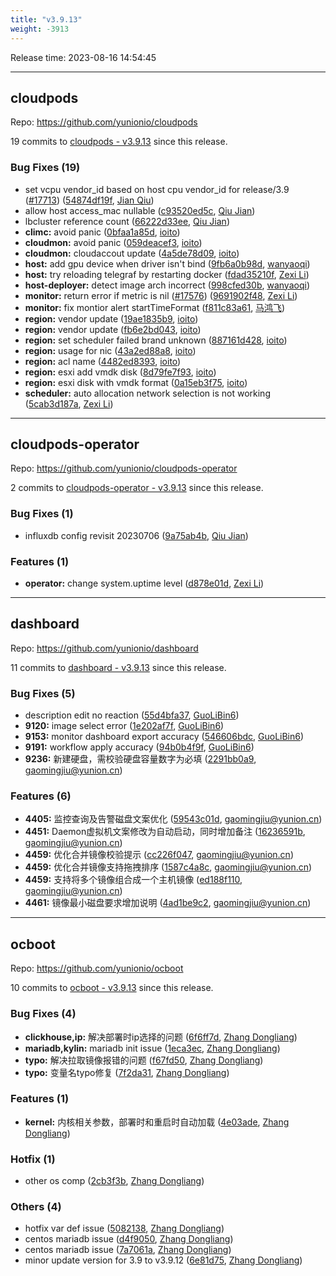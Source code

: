 ```yaml
---
title: "v3.9.13"
weight: -3913
---
```


Release time: 2023-08-16 14:54:45

-----

## cloudpods

Repo: https://github.com/yunionio/cloudpods

19 commits to [cloudpods - v3.9.13] since this release.

### Bug Fixes (19)
- set vcpu vendor_id based on host cpu vendor_id for release/3.9 ([#17713](https://github.com/yunionio/cloudpods/issues/17713)) ([54874df19f](https://github.com/yunionio/cloudpods/commit/54874df19fc97fe6a705c97f06da7908127df060), [Jian Qiu](mailto:swordqiu@gmail.com))
- allow host access_mac nullable ([c93520ed5c](https://github.com/yunionio/cloudpods/commit/c93520ed5c6e62e23e2e34956310794237629b65), [Qiu Jian](mailto:qiujian@yunionyun.com))
- lbcluster reference count ([66222d33ee](https://github.com/yunionio/cloudpods/commit/66222d33ee1b62a6c38123aeb3a71b71f8ee5e7f), [Qiu Jian](mailto:qiujian@yunionyun.com))
- **climc:** avoid panic ([0bfaa1a85d](https://github.com/yunionio/cloudpods/commit/0bfaa1a85dd20d7f1cb1b564851c08590a6bc44c), [ioito](mailto:qu_xuan@icloud.com))
- **cloudmon:** avoid panic ([059deacef3](https://github.com/yunionio/cloudpods/commit/059deacef315ddb00a26c39d4544b1cd4dc098ce), [ioito](mailto:qu_xuan@icloud.com))
- **cloudmon:** cloudaccout update ([4a5de78d09](https://github.com/yunionio/cloudpods/commit/4a5de78d091d7b0cd7087210cb9059ea140493b9), [ioito](mailto:qu_xuan@icloud.com))
- **host:** add gpu device when driver isn't bind ([9fb6a0b98d](https://github.com/yunionio/cloudpods/commit/9fb6a0b98de0550657924642f6c7b284860717d3), [wanyaoqi](mailto:d3lx.yq@gmail.com))
- **host:** try reloading telegraf by restarting docker ([fdad35210f](https://github.com/yunionio/cloudpods/commit/fdad35210f6738e70cc7c51bb9b8612471c404cc), [Zexi Li](mailto:zexi.li@icloud.com))
- **host-deployer:** detect image arch incorrect ([998cfed30b](https://github.com/yunionio/cloudpods/commit/998cfed30b7a49f54337283f2a7a0ae18075ca90), [wanyaoqi](mailto:d3lx.yq@gmail.com))
- **monitor:** return error if metric is nil ([#17576](https://github.com/yunionio/cloudpods/issues/17576)) ([9691902f48](https://github.com/yunionio/cloudpods/commit/9691902f4813e666a6c750edff10711aae44b52c), [Zexi Li](mailto:zexi.li@icloud.com))
- **monitor:** fix montior alert startTimeFormat ([f811c83a61](https://github.com/yunionio/cloudpods/commit/f811c83a61a16e6c9dc8b40815dcb274845be5b1), [马鸿飞](mailto:mahongfei@yunion.cn))
- **region:** vendor update ([19ae1835b9](https://github.com/yunionio/cloudpods/commit/19ae1835b9fb43e3addd328ae24721c16c6222dd), [ioito](mailto:qu_xuan@icloud.com))
- **region:** vendor update ([fb6e2bd043](https://github.com/yunionio/cloudpods/commit/fb6e2bd043f45f1a4f68262bea03a66ec2a57228), [ioito](mailto:qu_xuan@icloud.com))
- **region:** set scheduler failed brand unknown ([887161d428](https://github.com/yunionio/cloudpods/commit/887161d42806cc3eac3faa31d24208042887d693), [ioito](mailto:qu_xuan@icloud.com))
- **region:** usage for nic ([43a2ed88a8](https://github.com/yunionio/cloudpods/commit/43a2ed88a890e6fcde180b9c5375c8e62a548405), [ioito](mailto:qu_xuan@icloud.com))
- **region:** acl name ([4482ed8393](https://github.com/yunionio/cloudpods/commit/4482ed839335cb4a689a1a89edf04791a5807ebb), [ioito](mailto:qu_xuan@icloud.com))
- **region:** esxi add vmdk disk ([8d79fe7f93](https://github.com/yunionio/cloudpods/commit/8d79fe7f937041cb2509cdc81cc032b49ddeb164), [ioito](mailto:qu_xuan@icloud.com))
- **region:** esxi disk with vmdk format ([0a15eb3f75](https://github.com/yunionio/cloudpods/commit/0a15eb3f754293b9ea29ca39e1a8b661c5da31dd), [ioito](mailto:qu_xuan@icloud.com))
- **scheduler:** auto allocation network selection is not working ([5cab3d187a](https://github.com/yunionio/cloudpods/commit/5cab3d187a39bf76cd265978390ce3907a8df97c), [Zexi Li](mailto:zexi.li@icloud.com))

[cloudpods - v3.9.13]: https://github.com/yunionio/cloudpods/compare/v3.9.12...v3.9.13
-----

## cloudpods-operator

Repo: https://github.com/yunionio/cloudpods-operator

2 commits to [cloudpods-operator - v3.9.13] since this release.

### Bug Fixes (1)
- influxdb config revisit 20230706 ([9a75ab4b](https://github.com/yunionio/cloudpods-operator/commit/9a75ab4b23af1c1f178ea3ea81ca486cf09dedeb), [Qiu Jian](mailto:qiujian@yunionyun.com))

### Features (1)
- **operator:** change system.uptime level ([d878e01d](https://github.com/yunionio/cloudpods-operator/commit/d878e01db8a11c29d140d6f1388480fb2662d506), [Zexi Li](mailto:zexi.li@icloud.com))

[cloudpods-operator - v3.9.13]: https://github.com/yunionio/cloudpods-operator/compare/v3.9.12...v3.9.13
-----

## dashboard

Repo: https://github.com/yunionio/dashboard

11 commits to [dashboard - v3.9.13] since this release.

### Bug Fixes (5)
- description edit no reaction ([55d4bfa37](https://github.com/yunionio/dashboard/commit/55d4bfa37009ffc8382a193d0c8c128584db06af), [GuoLiBin6](mailto:glbin533@163.com))
- **9120:** image select error ([1e202af7f](https://github.com/yunionio/dashboard/commit/1e202af7fc9e38304bf60374dee794f75a7094b8), [GuoLiBin6](mailto:glbin533@163.com))
- **9153:** monitor dashboard export accuracy ([546606bdc](https://github.com/yunionio/dashboard/commit/546606bdc18beaba04c50f160a444f05cae348ab), [GuoLiBin6](mailto:glbin533@163.com))
- **9191:** workflow apply accuracy ([94b0b4f9f](https://github.com/yunionio/dashboard/commit/94b0b4f9f21a3f5a42ca49caac47adf65f5b3c15), [GuoLiBin6](mailto:glbin533@163.com))
- **9236:** 新建硬盘，需校验硬盘容量数字为必填 ([2291bb0a9](https://github.com/yunionio/dashboard/commit/2291bb0a96d76137403c805711dfa974f9ccb780), [gaomingjiu@yunion.cn](mailto:gaomingjiu@yunion.cn))

### Features (6)
- **4405:** 监控查询及告警磁盘文案优化 ([59543c01d](https://github.com/yunionio/dashboard/commit/59543c01db95b2294cd7a8266757f880aea6f578), [gaomingjiu@yunion.cn](mailto:gaomingjiu@yunion.cn))
- **4451:** Daemon虚拟机文案修改为自动启动，同时增加备注 ([16236591b](https://github.com/yunionio/dashboard/commit/16236591b8430afb7ac431ebf955e781cdffd1f3), [gaomingjiu@yunion.cn](mailto:gaomingjiu@yunion.cn))
- **4459:** 优化合并镜像校验提示 ([cc226f047](https://github.com/yunionio/dashboard/commit/cc226f04711d45dcae6e39673b74211669caeb0a), [gaomingjiu@yunion.cn](mailto:gaomingjiu@yunion.cn))
- **4459:** 优化合并镜像支持拖拽排序 ([1587c4a8c](https://github.com/yunionio/dashboard/commit/1587c4a8c5020210457798766fdc747cf4539f54), [gaomingjiu@yunion.cn](mailto:gaomingjiu@yunion.cn))
- **4459:** 支持将多个镜像组合成一个主机镜像 ([ed188f110](https://github.com/yunionio/dashboard/commit/ed188f110efe9b1c070989b4cc053c176b70a67d), [gaomingjiu@yunion.cn](mailto:gaomingjiu@yunion.cn))
- **4461:** 镜像最小磁盘要求增加说明 ([4ad1be9c2](https://github.com/yunionio/dashboard/commit/4ad1be9c236ca539a17a50ccf17e9ac6665e3fef), [gaomingjiu@yunion.cn](mailto:gaomingjiu@yunion.cn))

[dashboard - v3.9.13]: https://github.com/yunionio/dashboard/compare/v3.9.12...v3.9.13
-----

## ocboot

Repo: https://github.com/yunionio/ocboot

10 commits to [ocboot - v3.9.13] since this release.

### Bug Fixes (4)
- **clickhouse,ip:** 解决部署时ip选择的问题 ([6f6ff7d](https://github.com/yunionio/ocboo/commit/6f6ff7da1f37efa3c46b6b28476bb4fabee66a8a), [Zhang Dongliang](mailto:zhangdongliang@yunion.cn))
- **mariadb,kylin:** mariadb init issue ([1eca3ec](https://github.com/yunionio/ocboo/commit/1eca3ec22d0f23782347d18885912d02801a939d), [Zhang Dongliang](mailto:zhangdongliang@yunion.cn))
- **typo:** 解决拉取镜像报错的问题 ([f67fd50](https://github.com/yunionio/ocboo/commit/f67fd506738bb4454f9fc391e87f4a4a471c6862), [Zhang Dongliang](mailto:zhangdongliang@yunion.cn))
- **typo:** 变量名typo修复 ([7f2da31](https://github.com/yunionio/ocboo/commit/7f2da3197acca196c37f4aeb0ca90a67f89fb7a3), [Zhang Dongliang](mailto:zhangdongliang@yunion.cn))

### Features (1)
- **kernel:** 内核相关参数，部署时和重启时自动加载 ([4e03ade](https://github.com/yunionio/ocboo/commit/4e03ade3941219157f9f38ee606edc6f1599d242), [Zhang Dongliang](mailto:zhangdongliang@yunion.cn))

### Hotfix (1)
- other os comp ([2cb3f3b](https://github.com/yunionio/ocboo/commit/2cb3f3bd506ca85373bec02b2ad3a34251dc5d0c), [Zhang Dongliang](mailto:zhangdongliang@yunion.cn))

### Others (4)
- hotfix var def issue ([5082138](https://github.com/yunionio/ocboo/commit/5082138526329bbc612606abe1259b75b9528aa3), [Zhang Dongliang](mailto:zhangdongliang@yunion.cn))
- centos mariadb issue ([d4f9050](https://github.com/yunionio/ocboo/commit/d4f9050a5692c10eed87898ce278640f92418b6c), [Zhang Dongliang](mailto:zhangdongliang@yunion.cn))
- centos mariadb issue ([7a7061a](https://github.com/yunionio/ocboo/commit/7a7061a42fd78a05e1399a512147475b80dcdb6e), [Zhang Dongliang](mailto:zhangdongliang@yunion.cn))
- minor update version for 3.9 to v3.9.12 ([6e81d75](https://github.com/yunionio/ocboo/commit/6e81d7548a8d820631509a9a994eaca09686880d), [Zhang Dongliang](mailto:zhangdongliang@yunion.cn))

[ocboot - v3.9.13]: https://github.com/yunionio/ocboot/compare/v3.9.12...v3.9.13
